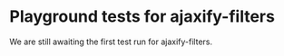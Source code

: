 # Playground tests for ajaxify-filters
We are still awaiting the first test run for ajaxify-filters.
